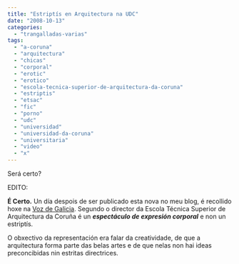 ```yaml
---
title: "Estriptís en Arquitectura na UDC"
date: "2008-10-13"
categories: 
  - "trangalladas-varias"
tags: 
  - "a-coruna"
  - "arquitectura"
  - "chicas"
  - "corporal"
  - "erotic"
  - "erotico"
  - "escola-tecnica-superior-de-arquitectura-da-coruna"
  - "estriptis"
  - "etsac"
  - "fic"
  - "porno"
  - "udc"
  - "universidad"
  - "universidad-da-coruna"
  - "universitaria"
  - "video"
  - "x"
---
```


Será certo?

EDITO:

**É Certo.** Un día despois de ser publicado esta nova no meu blog, é recollido hoxe na [Voz de Galicia](http://www.lavozdegalicia.es/galicia/2008/10/14/0003_7223327.htm?idioma=galego). Segundo o director da Escola Técnica Superior de Arquitectura da Coruña é un _**espectáculo de expresión corporal**_ e non un estriptís.

O obxectivo da representación era falar da creatividade, de que a arquitectura forma parte das belas artes e de que nelas non hai ideas preconcibidas nin estritas directrices.
